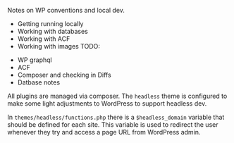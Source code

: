 Notes on WP conventions and local dev.

- Getting running locally
- Working with databases
- Working with ACF
- Working with images
  TODO:

* WP graphql
* ACF
* Composer and checking in Diffs
* Datbase notes

All plugins are managed via composer. The `headless` theme is configured to make some light adjustments to WordPress to support headless dev.

In `themes/headless/functions.php` there is a `$headless_domain` variable that should be defined for each site. This variable is used to redirect the user whenever they try and access a page URL from WordPress admin.
